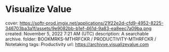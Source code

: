 # Visualize Value

cover: https://softr-prod.imgix.net/applications/21f22e2d-cfd9-4952-8225-346703ba3a1f/assets/9e9082bb-b1ef-461d-9a83-ea8eec7a09ba.png
created: November 5, 2022 7:21 AM (UTC)
description: A searchable archive.
folder: BOOKMRKS-MTHRFCKR / PRODUCTIVITY-MTHRFCKR / Notetaking
tags: Productivity
url: https://archivve.visualizevalue.com